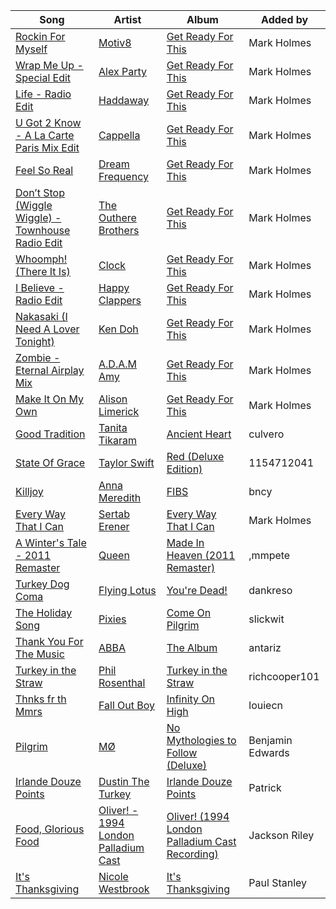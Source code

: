 | Song | Artist | Album | Added by |
|-|-|-|-|
| [Rockin For Myself](https://open.spotify.com/track/7Bh5mh57NPI660tiZ7iAsf) | [Motiv8](https://open.spotify.com/artist/1xFPKhNxU5iyrvYDP7EhOp) | [Get Ready For This](https://open.spotify.com/album/0E7sl2pIdfFBifbLFU6y2U) | Mark Holmes |
| [Wrap Me Up - Special Edit](https://open.spotify.com/track/0jkR0jESgRYcUmOst5tgbo) | [Alex Party](https://open.spotify.com/artist/41VxAgbLRHo2ZYZEq5P1mD) | [Get Ready For This](https://open.spotify.com/album/0E7sl2pIdfFBifbLFU6y2U) | Mark Holmes |
| [Life - Radio Edit](https://open.spotify.com/track/25bb6jGRrM13vH0Z78bKBj) | [Haddaway](https://open.spotify.com/artist/0Suv0tRrNrUlRzAy8aXjma) | [Get Ready For This](https://open.spotify.com/album/0E7sl2pIdfFBifbLFU6y2U) | Mark Holmes |
| [U Got 2 Know - A La Carte Paris Mix Edit](https://open.spotify.com/track/50f0MbDjU7dOaWS5BlDKQh) | [Cappella](https://open.spotify.com/artist/0NPwkUJRrRiWYdHpLXBkxg) | [Get Ready For This](https://open.spotify.com/album/0E7sl2pIdfFBifbLFU6y2U) | Mark Holmes |
| [Feel So Real](https://open.spotify.com/track/7L6erz8u4xVpeSLJesJcGp) | [Dream Frequency](https://open.spotify.com/artist/26pUccH0IAYMZb36q53WFl) | [Get Ready For This](https://open.spotify.com/album/0E7sl2pIdfFBifbLFU6y2U) | Mark Holmes |
| [Don’t Stop (Wiggle Wiggle) - Townhouse Radio Edit](https://open.spotify.com/track/7mFI74MhzXZH65dWimWkq6) | [The Outhere Brothers](https://open.spotify.com/artist/4eb7QPyORtTxhMiLBo3YWK) | [Get Ready For This](https://open.spotify.com/album/0E7sl2pIdfFBifbLFU6y2U) | Mark Holmes |
| [Whoomph! (There It Is)](https://open.spotify.com/track/2jxILRMea4KDhK1up6eK8s) | [Clock](https://open.spotify.com/artist/2DBUvfaQpIKeONNYmUjbWv) | [Get Ready For This](https://open.spotify.com/album/0E7sl2pIdfFBifbLFU6y2U) | Mark Holmes |
| [I Believe - Radio Edit](https://open.spotify.com/track/5dP7na0CccYoeXAYqDH7mJ) | [Happy Clappers](https://open.spotify.com/artist/5W16QgYzUoYB88KU9MWDLn) | [Get Ready For This](https://open.spotify.com/album/0E7sl2pIdfFBifbLFU6y2U) | Mark Holmes |
| [Nakasaki (I Need A Lover Tonight)](https://open.spotify.com/track/4vqeVxDu3PnHYQaeeNrcqk) | [Ken Doh](https://open.spotify.com/artist/2LPGHHEJ8oqPjMni4zoFJ2) | [Get Ready For This](https://open.spotify.com/album/0E7sl2pIdfFBifbLFU6y2U) | Mark Holmes |
| [Zombie - Eternal Airplay Mix](https://open.spotify.com/track/5G4BOgZnLtCio73vBH7WY7) | [A.D.A.M](https://open.spotify.com/artist/7a25DMpmy1w5BN6nPFZD56)<br>[Amy](https://open.spotify.com/artist/3Ua2ceH73ufdPBr88pAVAA) | [Get Ready For This](https://open.spotify.com/album/0E7sl2pIdfFBifbLFU6y2U) | Mark Holmes |
| [Make It On My Own](https://open.spotify.com/track/3EQ2ANSxbkOhRd2HQ4VPeg) | [Alison Limerick](https://open.spotify.com/artist/0ELXBCSsRl2m92MgnOsA69) | [Get Ready For This](https://open.spotify.com/album/0E7sl2pIdfFBifbLFU6y2U) | Mark Holmes |
| [Good Tradition](https://open.spotify.com/track/2ZvxVooX6KcXDxhymTTk2H) | [Tanita Tikaram](https://open.spotify.com/artist/2gTl60Ao3u7bljVnAqxPh8) | [Ancient Heart](https://open.spotify.com/album/7E54UsiVFMQuIAG9t5UOL4) | culvero |
| [State Of Grace](https://open.spotify.com/track/0b16LTzby1YRVd2nq2Z0fw) | [Taylor Swift](https://open.spotify.com/artist/06HL4z0CvFAxyc27GXpf02) | [Red (Deluxe Edition)](https://open.spotify.com/album/1KVKqWeRuXsJDLTW0VuD29) | 1154712041 |
| [Killjoy](https://open.spotify.com/track/3pYUzBTUN6rvUDthxzyKru) | [Anna Meredith](https://open.spotify.com/artist/5zDUidkda0GoYHu2vMr3G2) | [FIBS](https://open.spotify.com/album/0MUzevVErxLNFPU9tYQtJ0) | bncy |
| [Every Way That I Can](https://open.spotify.com/track/5I8ENb7zzrbYLwhGESY9CF) | [Sertab Erener](https://open.spotify.com/artist/4W31XN2JH8mC54NkHdh04s) | [Every Way That I Can](https://open.spotify.com/album/4D2meUQ9mCljoEzvjspr2T) | Mark Holmes |
| [A Winter's Tale - 2011 Remaster](https://open.spotify.com/track/12HWTqP3GWqzyyKrpkhojF) | [Queen](https://open.spotify.com/artist/1dfeR4HaWDbWqFHLkxsg1d) | [Made In Heaven (2011 Remaster)](https://open.spotify.com/album/391ScNR3xKywWSpfDwP3n0) | ,mmpete |
| [Turkey Dog Coma](https://open.spotify.com/track/4Jsc7ZId1CLkwvOURAh859) | [Flying Lotus](https://open.spotify.com/artist/29XOeO6KIWxGthejQqn793) | [You're Dead!](https://open.spotify.com/album/29luvT98TnqHjVDYSRbbrj) | dankreso |
| [The Holiday Song](https://open.spotify.com/track/7rytpWEVreUFhPBJp4q9LT) | [Pixies](https://open.spotify.com/artist/6zvul52xwTWzilBZl6BUbT) | [Come On Pilgrim](https://open.spotify.com/album/0YXEvIGfgX8LKrSSgnciZt) | slickwit |
| [Thank You For The Music](https://open.spotify.com/track/08GOw3NsrJ0LsCCeyqzt3b) | [ABBA](https://open.spotify.com/artist/0LcJLqbBmaGUft1e9Mm8HV) | [The Album](https://open.spotify.com/album/5fLOHW1UXr1cJrnXiU3FBt) | antariz |
| [Turkey in the Straw](https://open.spotify.com/track/1HziPPSoSMCRcWudiVuSF6) | [Phil Rosenthal](https://open.spotify.com/artist/0iK3afYs9kDQmts3DpWpzX) | [Turkey in the Straw](https://open.spotify.com/album/5XrkTBkT3nyiQnSEF2v8vk) | richcooper101 |
| [Thnks fr th Mmrs](https://open.spotify.com/track/3Zwu2K0Qa5sT6teCCHPShP) | [Fall Out Boy](https://open.spotify.com/artist/4UXqAaa6dQYAk18Lv7PEgX) | [Infinity On High](https://open.spotify.com/album/0hHopYqXhuvYSHtVyrcb1g) | louiecn |
| [Pilgrim](https://open.spotify.com/track/58QhVAZF55n5qbCSig9WBb) | [MØ](https://open.spotify.com/artist/0bdfiayQAKewqEvaU6rXCv) | [No Mythologies to Follow (Deluxe)](https://open.spotify.com/album/3jvBPJAaByrTeNkEgvwZeu) | Benjamin Edwards |
| [Irlande Douze Points](https://open.spotify.com/track/2hDTnjAaYJXO8MufWCqGcK) | [Dustin The Turkey](https://open.spotify.com/artist/65r6OaTgP3rxGfUEGPkuQG) | [Irlande Douze Points](https://open.spotify.com/album/6Es6s7rPhFKWW1CJMR3kvE) | Patrick |
| [Food, Glorious Food](https://open.spotify.com/track/4bniy25J0FPJ6HSgDKjlGe) | [Oliver! - 1994 London Palladium Cast](https://open.spotify.com/artist/6bddrBOH8cDVW8CEqoh2il) | [Oliver! (1994 London Palladium Cast Recording)](https://open.spotify.com/album/0qW93rTnHMa7MOojUjOKIB) | Jackson Riley |
| [It's Thanksgiving](https://open.spotify.com/track/4lJAkP4hBiqwW78EuXwFqr) | [Nicole Westbrook](https://open.spotify.com/artist/0WeLtCdraQoZpAaQHdWhWr) | [It's Thanksgiving](https://open.spotify.com/album/3OiJPvyYKVRxifgpiIV2zh) | Paul Stanley |